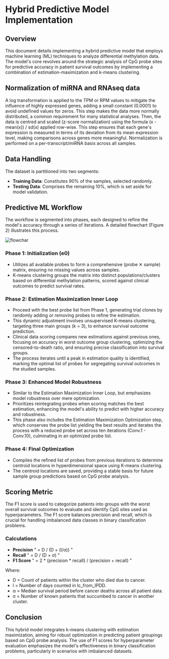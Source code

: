 # Hybrid Predictive Model Implementation

## Overview
This document details implementing a hybrid predictive model that employs machine learning (ML) techniques to analyze differential methylation data. The model's core revolves around the strategic analysis of CpG probe sites for predictive accuracy in patient survival outcomes by implementing a combination of estimation-maximization and k-means clustering.


## Normalization of miRNA and RNAseq data
A log transformation is applied to the TPM or RPM values to mitigate the influence of highly expressed genes, adding a small constant (0.0001) to avoid undefined values for zeros. This step makes the data more normally distributed, a common requirement for many statistical analyses. Then, the data is centred and scaled (z-score normalization) using the formula (x - mean(x)) / sd(x) applied row-wise. This step ensures that each gene's expression is measured in terms of its deviation from its mean expression level, making comparisons across genes more meaningful. Normalization is performed on a per-transcript/miRNA basis across all samples.

## Data Handling
The dataset is partitioned into two segments:
- **Training Data**: Constitutes 90% of the samples, selected randomly.
- **Testing Data**: Comprises the remaining 10%, which is set aside for model validation.

## Predictive ML Workflow
The workflow is segmented into phases, each designed to refine the model's accuracy through a series of iterations. A detailed flowchart (Figure 2) illustrates this process.

![flowchar](https://github.com/gastonguaysiu/KIRP/blob/main/stage_II_prediction/ML_lock.png?raw=true)

### Phase 1: Initialization (e0)
- Utilizes all available probes to form a comprehensive (probe ✕ sample) matrix, ensuring no missing values across samples.
- K-means clustering groups the matrix into distinct populations/clusters based on differential methylation patterns, scored against clinical outcomes to predict survival rates.

### Phase 2: Estimation Maximization Inner Loop
- Proceed with the best probe list from Phase 1, generating trial clones by randomly adding or removing probes to refine the estimation.
- This dynamic adjustment involves unsupervised K-means clustering, targeting three main groups (k = 3), to enhance survival outcome prediction.
- Clinical data scoring compares new estimations against previous ones, focusing on accuracy in worst outcome group clustering, optimizing the censored-to-death ratio, and ensuring precise classification into survival groups.
- The process iterates until a peak in estimation quality is identified, marking the optimal list of probes for segregating survival outcomes in the studied samples.

### Phase 3: Enhanced Model Robustness
- Similar to the Estimation Maximization Inner Loop, but emphasizes model robustness over mere optimization.
- Prioritizes reintegrating probes when scoring matches the best estimation, enhancing the model's ability to predict with higher accuracy and robustness.
- This phase also includes the Estimation Maximization Optimization step, which conserves the probe list yielding the best results and iterates the process with a reduced probe set across ten iterations (Conv.1 - Conv.10), culminating in an optimized probe list.

### Phase 4: Final Optimization
- Compiles the refined list of probes from previous iterations to determine centroid locations in hyperdimensional space using K-means clustering.
- The centroid locations are saved, providing a stable basis for future sample group predictions based on CpG probe analysis.

## Scoring Metric
The F1 score is used to categorize patients into groups with the worst overall survival outcomes to evaluate and identify CpG sites used as hyperparameters. The F1 score balances precision and recall, which is crucial for handling imbalanced data classes in binary classification problems.

### Calculations
- **Precision** " = D / (D + (l/α)) "
- **Recall** " = D / (D + σ) "
- **F1 Score** " = 2 * (precision * recall) / (precision + recall) "

Where:
- D = Count of patients within the cluster who died due to cancer.
- l = Number of days counted in lc_from_IPDD.
- α = Median survival period before cancer deaths across all patient data.
- σ = Number of known patients that succumbed to cancer in another cluster.

## Conclusion
This hybrid model integrates k-means clustering with estimation maximization, aiming for robust optimization in predicting patient groupings based on CpG probe analysis. The use of F1 scores for hyperparameter evaluation emphasizes the model's effectiveness in binary classification problems, particularly in scenarios with imbalanced datasets.
